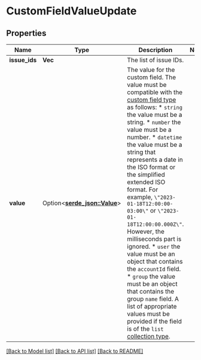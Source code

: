# CustomFieldValueUpdate

## Properties

Name | Type | Description | Notes
------------ | ------------- | ------------- | -------------
**issue_ids** | **Vec<i64>** | The list of issue IDs. | 
**value** | Option<[**serde_json::Value**](.md)> | The value for the custom field. The value must be compatible with the [custom field type](https://developer.atlassian.com/platform/forge/manifest-reference/modules/jira-custom-field/#data-types) as follows:   *  `string` the value must be a string.  *  `number` the value must be a number.  *  `datetime` the value must be a string that represents a date in the ISO format or the simplified extended ISO format. For example, `\"2023-01-18T12:00:00-03:00\"` or `\"2023-01-18T12:00:00.000Z\"`. However, the milliseconds part is ignored.  *  `user` the value must be an object that contains the `accountId` field.  *  `group` the value must be an object that contains the group `name` field.  A list of appropriate values must be provided if the field is of the `list` [collection type](https://developer.atlassian.com/platform/forge/manifest-reference/modules/jira-custom-field/#collection-types). | 

[[Back to Model list]](../README.md#documentation-for-models) [[Back to API list]](../README.md#documentation-for-api-endpoints) [[Back to README]](../README.md)


